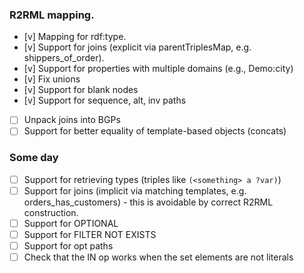 ### R2RML mapping.

- [v] Mapping for rdf:type.
- [v] Support for joins (explicit via parentTriplesMap, e.g. shippers_of_order).
- [v] Support for properties with multiple domains (e.g., Demo:city)
- [v] Fix unions
- [v] Support for blank nodes
- [v] Support for sequence, alt, inv paths 
- [ ] Unpack joins into BGPs
- [ ] Support for better equality of template-based objects (concats)

### Some day
- [ ] Support for retrieving types (triples like `(<something> a ?var)`)
- [ ] Support for joins (implicit via matching templates, e.g. orders_has_customers) - this is avoidable by correct R2RML construction.
- [ ] Support for OPTIONAL
- [ ] Support for FILTER NOT EXISTS
- [ ] Support for opt paths
- [ ] Check that the IN op works when the set elements are not literals